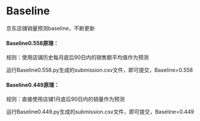# Baseline
京东店铺销量预测baseline，不断更新
#### Baseline0.558原理：
规则：使用店铺历史每月底后90日内的销售额平均值作为预测

运行Baseline0.558.py生成的submission.csv文件，即可提交，Baseline=0.558

#### Baseline0.449原理：
规则：直接使用店铺1月底后90日内的销量作为预测

运行Baseline0.449.py生成的submission.csv文件，即可提交，Baseline=0.449
